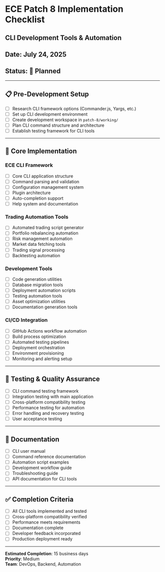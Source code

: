 # ECE Patch 8 Implementation Checklist
## CLI Development Tools & Automation
## Date: July 24, 2025
## Status: 🚀 Planned

---

## 📋 Pre-Development Setup
- [ ] Research CLI framework options (Commander.js, Yargs, etc.)
- [ ] Set up CLI development environment
- [ ] Create development workspace in `patch-8/working/`
- [ ] Plan CLI command structure and architecture
- [ ] Establish testing framework for CLI tools

---

## 🔧 Core Implementation

### ECE CLI Framework
- [ ] Core CLI application structure
- [ ] Command parsing and validation
- [ ] Configuration management system
- [ ] Plugin architecture
- [ ] Auto-completion support
- [ ] Help system and documentation

### Trading Automation Tools
- [ ] Automated trading script generator
- [ ] Portfolio rebalancing automation
- [ ] Risk management automation
- [ ] Market data fetching tools
- [ ] Trading signal processing
- [ ] Backtesting automation

### Development Tools
- [ ] Code generation utilities
- [ ] Database migration tools
- [ ] Deployment automation scripts
- [ ] Testing automation tools
- [ ] Asset optimization utilities
- [ ] Documentation generation tools

### CI/CD Integration
- [ ] GitHub Actions workflow automation
- [ ] Build process optimization
- [ ] Automated testing pipelines
- [ ] Deployment orchestration
- [ ] Environment provisioning
- [ ] Monitoring and alerting setup

---

## 🧪 Testing & Quality Assurance
- [ ] CLI command testing framework
- [ ] Integration testing with main application
- [ ] Cross-platform compatibility testing
- [ ] Performance testing for automation
- [ ] Error handling and recovery testing
- [ ] User acceptance testing

---

## 📖 Documentation
- [ ] CLI user manual
- [ ] Command reference documentation
- [ ] Automation script examples
- [ ] Development workflow guide
- [ ] Troubleshooting guide
- [ ] API documentation for CLI tools

---

## ✅ Completion Criteria
- [ ] All CLI tools implemented and tested
- [ ] Cross-platform compatibility verified
- [ ] Performance meets requirements
- [ ] Documentation complete
- [ ] Developer feedback incorporated
- [ ] Production deployment ready

---

**Estimated Completion**: 15 business days  
**Priority**: Medium  
**Team**: DevOps, Backend, Automation
